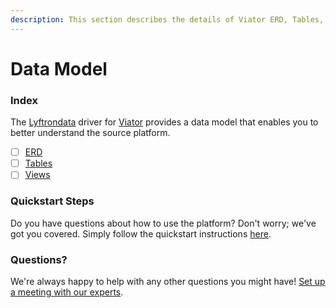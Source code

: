 ```yaml
---
description: This section describes the details of Viator ERD, Tables, and Views.
---
```


# Data Model

### Index

The  [Lyftrondata](https://www.lyftrondata.com/) driver for [Viator](https://www.lyftrondata.com/integration/marketing-analytics/viator/ ) provides a data model that enables you to better understand the source platform.

* [ ] [ERD](erd.md)
* [ ] [Tables](tables.md)
* [ ] [Views](views.md)

### Quickstart Steps

Do you have questions about how to use the platform? Don't worry; we've got you covered. Simply follow the quickstart instructions [here](../README.md).


### Questions? <a href="#questions" id="questions"></a>

We're always happy to help with any other questions you might have! [Set up a meeting with our experts](https://www.lyftrondata.com/book-a-meeting/).

